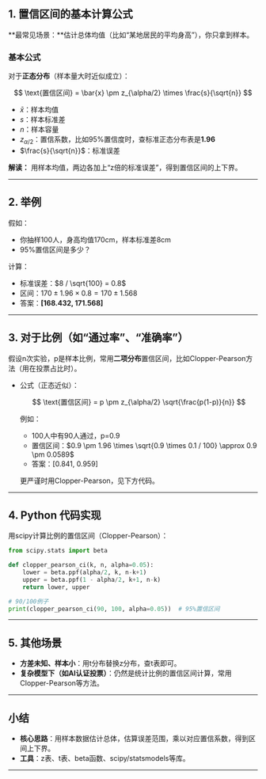 ## 1. 置信区间的基本计算公式

\*\*最常见场景：\*\*估计总体均值（比如“某地居民的平均身高”），你只拿到样本。

### 基本公式

对于**正态分布**（样本量大时近似成立）：

$$
\text{置信区间} = \bar{x} \pm z_{\alpha/2} \times \frac{s}{\sqrt{n}}
$$

* $\bar{x}$：样本均值
* $s$：样本标准差
* $n$：样本容量
* $z_{\alpha/2}$：置信系数，比如95%置信度时，查标准正态分布表是**1.96**
* $\frac{s}{\sqrt{n}}$：标准误差

**解读：** 用样本均值，两边各加上“z倍的标准误差”，得到置信区间的上下界。

---

## 2. 举例

假如：

* 你抽样100人，身高均值170cm，样本标准差8cm
* 95%置信区间是多少？

计算：

* 标准误差：$8 / \sqrt{100} = 0.8$
* 区间：$170 \pm 1.96 \times 0.8 = 170 \pm 1.568$
* 答案：**\[168.432, 171.568]**

---

## 3. 对于比例（如“通过率”、“准确率”）

假设n次实验，p是样本比例，常用**二项分布**置信区间，比如Clopper-Pearson方法（用在投票占比时）。

* 公式（正态近似）：

  $$
  \text{置信区间} = p \pm z_{\alpha/2} \sqrt{\frac{p(1-p)}{n}}
  $$

  例如：

  * 100人中有90人通过，p=0.9
  * 置信区间：$0.9 \pm 1.96 \times \sqrt{0.9 \times 0.1 / 100} \approx 0.9 \pm 0.0589$
  * 答案：\[0.841, 0.959]

  更严谨时用Clopper-Pearson，见下方代码。

---

## 4. Python 代码实现

用scipy计算比例的置信区间（Clopper-Pearson）：

```python
from scipy.stats import beta

def clopper_pearson_ci(k, n, alpha=0.05):
    lower = beta.ppf(alpha/2, k, n-k+1)
    upper = beta.ppf(1 - alpha/2, k+1, n-k)
    return lower, upper

# 90/100例子
print(clopper_pearson_ci(90, 100, alpha=0.05))  # 95%置信区间
```

---

## 5. 其他场景

* **方差未知、样本小**：用t分布替换z分布，查t表即可。
* **复杂模型下（如AI认证投票）**：仍然是统计比例的置信区间计算，常用Clopper-Pearson等方法。

---

## 小结

* **核心思路**：用样本数据估计总体，估算误差范围，乘以对应置信系数，得到区间上下界。
* **工具**：z表、t表、beta函数、scipy/statsmodels等库。

---
